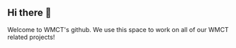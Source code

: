 ## Hi there 👋

Welcome to WMCT's github. We use this space to work on all of our WMCT related projects! 
